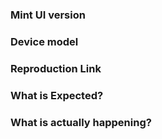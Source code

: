 <!--
提交 issue 前请务必查看 FAQ：https://github.com/xuxuepu/sfc-ui/blob/master/FAQ.md。如果你的问题可以在 FAQ 中找到解决方案，我们会直接关闭 issue。
 -->

<!--
issue 仅用于提交 bug 或 feature 以及设计相关的内容，其它疑问请到 gitter 聊天室找社区里面的小伙伴聊一聊：https://gitter.im/ElemeFE/sfc-ui
 -->
 
<!--
Issues are exclusively for bug reports and feature requests. For other questions, please visit gitter: https://gitter.im/ElemeFE/sfc-ui
-->

### Mint UI version

### Device model
<!-- e.g. iOS 9.3 Safari or Wechat webview -->

### Reproduction Link
<!-- A minimal JSBin, JSFiddle, Codepen, or a GitHub repository that can reproduce the bug. -->
<!-- Mint UI CDN: https://npmcdn.com/sfc-ui/lib/index.js -->
<!-- Mint UI CSS File CDN: https://npmcdn.com/sfc-ui/lib/style.css -->

### What is Expected?

### What is actually happening?